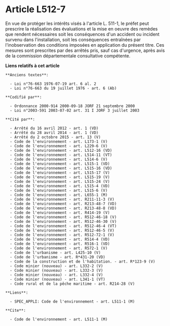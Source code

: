 # Article L512-7

En vue de protéger les intérêts visés à l'article L. 511-1, le préfet peut prescrire la réalisation des évaluations et la
mise en oeuvre des remèdes que rendent nécessaires soit les conséquences d'un accident ou incident survenu dans
l'installation, soit les conséquences entraînées par l'inobservation des conditions imposées en application du présent titre.
Ces mesures sont prescrites par des arrêtés pris, sauf cas d'urgence, après avis de la commission départementale consultative
compétente.

**Liens relatifs à cet article**

	**Anciens textes**:

	  - Loi n°76-663 1976-07-19 art. 6 al. 2
	  - Loi n°76-663 du 19 juillet 1976 - art. 6 (Ab)

	**Codifié par**:

	  - Ordonnance 2000-914 2000-09-18 JORF 21 septembre 2000
	  - Loi n°2003-591 2003-07-02 art. 31 I JORF 3 juillet 2003

	**Cité par**:

	  - Arrêté du 16 avril 2012 - art. 1 (VD)
	  - Arrêté du 28 avril 2014 - art. 1 (VD)
	  - Arrêté du 2 octobre 2015 - art. 13 (V)
	  - Code de l'environnement - art. L173-1 (V)
	  - Code de l'environnement - art. L229-6 (V)
	  - Code de l'environnement - art. L512-16 (VD)
	  - Code de l'environnement - art. L514-11 (VT)
	  - Code de l'environnement - art. L514-6 (V)
	  - Code de l'environnement - art. L515-1 (VD)
	  - Code de l'environnement - art. L515-16 (VD)
	  - Code de l'environnement - art. L515-17 (V)
	  - Code de l'environnement - art. L515-19 (V)
	  - Code de l'environnement - art. L515-24 (V)
	  - Code de l'environnement - art. L515-4 (VD)
	  - Code de l'environnement - art. L515-6 (V)
	  - Code de l'environnement - art. L655-1 (M)
	  - Code de l'environnement - art. R211-11-3 (V)
	  - Code de l'environnement - art. R213-48-7 (VD)
	  - Code de l'environnement - art. R213-48-8 (VD)
	  - Code de l'environnement - art. R414-19 (V)
	  - Code de l'environnement - art. R512-46-18 (V)
	  - Code de l'environnement - art. R512-46-30 (V)
	  - Code de l'environnement - art. R512-46-4 (VT)
	  - Code de l'environnement - art. R512-46-5 (V)
	  - Code de l'environnement - art. R512-72-1 (V)
	  - Code de l'environnement - art. R514-4 (VD)
	  - Code de l'environnement - art. R516-1 (VD)
	  - Code de l'environnement - art. R572-1 (V)
	  - Code de l'urbanisme - art. L425-10 (V)
	  - Code de l'urbanisme - art. R*431-20 (VD)
	  - Code de la construction et de l'habitation. - art. R*123-9 (V)
	  - Code minier (nouveau) - art. L332-2 (V)
	  - Code minier (nouveau) - art. L332-3 (V)
	  - Code minier (nouveau) - art. L332-4 (V)
	  - Code minier (nouveau) - art. L341-1 (VT)
	  - Code rural et de la pêche maritime - art. R214-28 (V)

	**Liens**:

	  - SPEC_APPLI: Code de l'environnement - art. L511-1 (M)

	**Cite**:

	  - Code de l'environnement - art. L511-1 (M)
